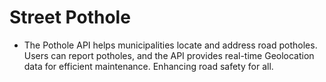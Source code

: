 # Street Pothole

- The Pothole API helps municipalities locate and address road potholes. Users can report potholes, and the API provides real-time Geolocation data for efficient maintenance. Enhancing road safety for all.




